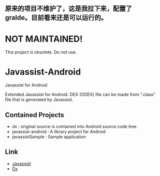 ## 原来的项目不维护了，这是我拉下来，配置了gralde。目前看来还是可以运行的。

NOT MAINTAINED!
====

This project is obsolete.
Do not use.

Javassist-Android
==================
Javassist for Android

Extended Javassist for Android.
DEX (ODEX) file can be made from ".class" file that is generated by Javassist.


Contained Projects
------
- dx : 
  original source is contained into Android source code tree.
- javassist-android :
  A library project for Android
- javassistSample : 
  Sample application

Link
------
- [Javassist](http://www.javassist.org/)
- [Dx](https://android.googlesource.com/platform/dalvik/+/refs/heads/jb-release/dx/)

